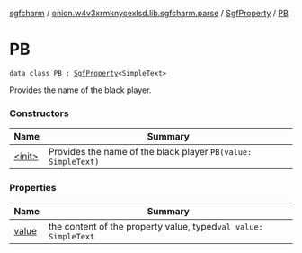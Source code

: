 [sgfcharm](../../../index.md) / [onion.w4v3xrmknycexlsd.lib.sgfcharm.parse](../../index.md) / [SgfProperty](../index.md) / [PB](./index.md)

# PB

`data class PB : `[`SgfProperty`](../index.md)`<SimpleText>`

Provides the name of the black player.

### Constructors

| Name | Summary |
|---|---|
| [&lt;init&gt;](-init-.md) | Provides the name of the black player.`PB(value: SimpleText)` |

### Properties

| Name | Summary |
|---|---|
| [value](value.md) | the content of the property value, typed`val value: SimpleText` |
